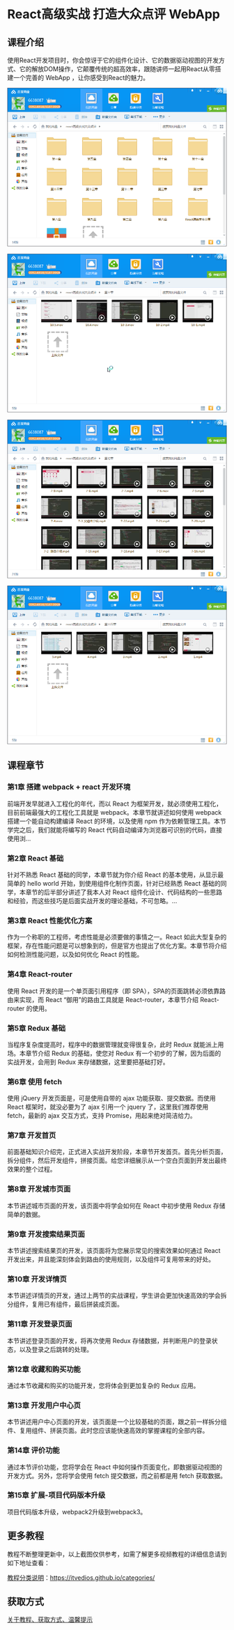 # React高级实战 打造大众点评 WebApp

## 课程介绍

使用React开发项目时，你会惊讶于它的组件化设计、它的数据驱动视图的开发方式、它的解放DOM操作，它颠覆传统的超高效率，跟随讲师一起用React从零搭建一个完善的 WebApp ，让你感受到React的魅力。

![](img/React高级实战，打造大众点评1.png)

<!--more-->

![](img/React高级实战，打造大众点评2.png)

![](img/React高级实战，打造大众点评3.png)

![](img/React高级实战，打造大众点评4.png)

## 课程章节

### 第1章 搭建 webpack + react 开发环境

前端开发早就进入工程化的年代，而以 React 为框架开发，就必须使用工程化，目前前端最强大的工程化工具就是 webpack。本章节就讲述如何使用 webpack 搭建一个能自动构建编译 React 的环境，以及使用 npm 作为依赖管理工具。本节学完之后，我们就能将编写的 React 代码自动编译为浏览器可识别的代码，直接使用浏...

### 第2章 React 基础

针对不熟悉 React 基础的同学，本章节就为你介绍 React 的基本使用，从显示最简单的 hello world 开始，到使用组件化制作页面，针对已经熟悉 React 基础的同学，本章节的后半部分讲述了我本人对 React 组件化设计、代码结构的一些思路和经验，而这些技巧是后面实战开发的理论基础，不可忽略。...

### 第3章 React 性能优化方案

作为一个称职的工程师，考虑性能是必须要做的事情之一。React 如此大型复杂的框架，存在性能问题是可以想象到的，但是官方也提出了优化方案。本章节将介绍如何检测性能问题，以及如何优化 React 的性能。

### 第4章 React-router

使用 React 开发的是一个单页面引用程序（即 SPA），SPA的页面跳转必须依靠路由来实现，而 React “御用”的路由工具就是 React-router，本章节介绍 React-router 的使用。

### 第5章 Redux 基础

当程序复杂度提高时，程序中的数据管理就变得很复杂，此时 Redux 就能派上用场。本章节介绍 Redux 的基础，使您对 Redux 有一个初步的了解，因为后面的实战开发，会用到 Redux 来存储数据，这里要把基础打好。

### 第6章 使用 fetch

使用 jQuery 开发页面是，可是使用自带的 ajax 功能获取、提交数据。而使用 React 框架时，就没必要为了 ajax 引用一个 jquery 了，这里我们推荐使用 fetch，最新的 ajax 交互方式，支持 Promise，用起来绝对简洁给力。

### 第7章 开发首页

前面基础知识介绍完，正式进入实战开发阶段，本章节开发首页。首先分析页面，拆分组件，然后开发组件，拼接页面。给您详细展示从一个空白页面到开发出最终效果的整个过程。

### 第8章 开发城市页面

本节讲述城市页面的开发，该页面中将学会如何在 React 中初步使用 Redux 存储简单的数据。

### 第9章 开发搜索结果页面

本节讲述搜索结果页的开发，该页面将为您展示常见的搜索效果如何通过 React 开发出来，并且能深刻体会到路由的使用规则，以及组件可复用带来的好处。

### 第10章 开发详情页

本节讲述详情页的开发，通过上两节的实战课程，学生讲会更加快速高效的学会拆分组件，复用已有组件，最后拼装成页面。

### 第11章 开发登录页面

本节讲述登录页面的开发，将再次使用 Redux 存储数据，并判断用户的登录状态，以及登录之后跳转的处理。

### 第12章 收藏和购买功能

通过本节收藏和购买的功能开发，您将体会到更加复杂的 Redux 应用。

### 第13章 开发用户中心页

本节讲述用户中心页面的开发，该页面是一个比较基础的页面，跟之前一样拆分组件、复用组件、拼装页面。此时您应该能快速高效的掌握课程的全部内容。

### 第14章 评价功能

通过本节评价功能，您将学会在 React 中如何操作页面变化，即数据驱动视图的开发方式。另外，您将学会使用 fetch 提交数据，而之前都是用 fetch 获取数据。

### 第15章 扩展-项目代码版本升级

项目代码版本升级，webpack2升级到webpack3。

## 更多教程

教程不断整理更新中，以上截图仅供参考，如需了解更多视频教程的详细信息请到如下地址查看：

[教程分类说明](https://itvedios.github.io/categories/)：<https://itvedios.github.io/categories/>

## 获取方式

[关于教程、获取方式、温馨提示](https://itvedios.github.io/about/)
